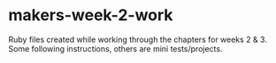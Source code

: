 # makers-week-2-work
Ruby files created while working through the chapters for weeks 2 &amp; 3.  Some following instructions, others are mini tests/projects. 

